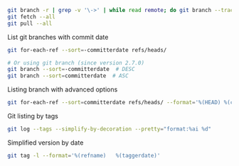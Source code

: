 ```sh
git branch -r | grep -v '\->' | while read remote; do git branch --track "${remote#origin/}" "$remote"; done
git fetch --all
git pull --all
```


List git branches with commit date

```sh
git for-each-ref --sort=-committerdate refs/heads/

# Or using git branch (since version 2.7.0)
git branch --sort=-committerdate  # DESC
git branch --sort=committerdate  # ASC
```


Listing branch with advanced options 

```sh
git for-each-ref --sort=committerdate refs/heads/ --format='%(HEAD) %(color:yellow)%(refname:short)%(color:reset) - %(color:red)%(objectname:short)%(color:reset) - %(contents:subject) - %(authorname) (%(color:green)%(committerdate:relative)%(color:reset))'
```


Git listing by tags
```sh
git log --tags --simplify-by-decoration --pretty="format:%ai %d"
```

Simplified version by date
```sh
git tag -l --format='%(refname)   %(taggerdate)'
```
